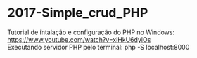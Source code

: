 # 2017-Simple_crud_PHP




Tutorial de intalação e configuração do PHP no Windows: https://www.youtube.com/watch?v=xiHkU6dylOs
<br>
Executando servidor PHP pelo terminal: php -S localhost:8000
